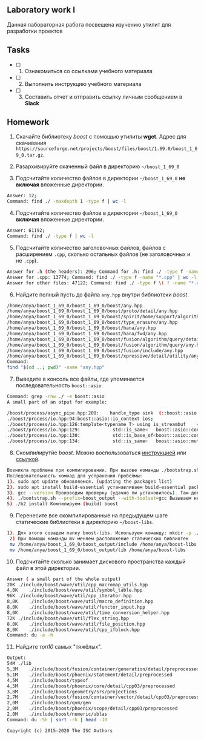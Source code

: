 ## Laboratory work I

Данная лабораторная работа посвещена изучению утилит для разработки проектов

## Tasks

- [ ] 1. Ознакомиться со ссылками учебного материала
- [ ] 2. Выполнить инструкцию учебного материала
- [ ] 3. Составить отчет и отправить ссылку личным сообщением в **Slack**

## Homework

1. Скачайте библиотеку *boost* с помощью утилиты **wget**. Адрес для скачивания `https://sourceforge.net/projects/boost/files/boost/1.69.0/boost_1_69_0.tar.gz`.

2. Разархивируйте скаченный файл в директорию `~/boost_1_69_0` 

3. Подсчитайте количество файлов в директории `~/boost_1_69_0` **не включая** вложенные директории.

```bash
Answer: 12;
Command: find ./ -maxdepth 1 -type f | wc -l
```
4. Подсчитайте количество файлов в директории `~/boost_1_69_0` **включая** вложенные директории.

```sh
Answer: 61192;
Command: find ./ -type f | wc -l
```
5. Подсчитайте количество заголовочных файлов, файлов с расширением `.cpp`, сколько остальных файлов (не заголовочных и не `.cpp`).
```sh
Answer for .h (the headers): 296; Command for .h: find ./ -type f -name "*.h" | wc -l
Answer for .cpp: 13774; Command: find ./ -type f -name "*.cpp" | wc -l
Answer for other files: 47122; Command: find ./ -type f \( ! -name "*.cpp" ! -name "*.h" \) | wc -l
```
6. Найдите полный пусть до файла `any.hpp` внутри библиотеки *boost*.

```sh
/home/anya/boost_1_69_0/boost_1_69_0/boost/any.hpp
/home/anya/boost_1_69_0/boost_1_69_0/boost/proto/detail/any.hpp
/home/anya/boost_1_69_0/boost_1_69_0/boost/spirit/home/support/algorithm/any.hpp
/home/anya/boost_1_69_0/boost_1_69_0/boost/type_erasure/any.hpp
/home/anya/boost_1_69_0/boost_1_69_0/boost/hana/any.hpp
/home/anya/boost_1_69_0/boost_1_69_0/boost/hana/fwd/any.hpp
/home/anya/boost_1_69_0/boost_1_69_0/boost/fusion/algorithm/query/detail/any.hpp
/home/anya/boost_1_69_0/boost_1_69_0/boost/fusion/algorithm/query/any.hpp
/home/anya/boost_1_69_0/boost_1_69_0/boost/fusion/include/any.hpp
/home/anya/boost_1_69_0/boost_1_69_0/boost/xpressive/detail/utility/any.hpp
Command:
find "$(cd ..; pwd)" -name "any.hpp"
```
7. Выведите в консоль все файлы, где упоминается последовательность `boost::asio`.

```sh
Command: grep -rnw ./ -e boost::asio
A small part of an otput for example:

/boost/process/async_pipe.hpp:200:    handle_type sink  (::boost::asio::io_context& ios) const &;
./boost/process/io.hpp:94:boost::asio::io_context ios;
./boost/process/io.hpp:126:template<typename T> using is_streambuf    = typename std::is_same<T, boost::asio::streambuf>::type;
./boost/process/io.hpp:129:            std::is_same<   boost::asio::const_buffer, T>::value |
./boost/process/io.hpp:130:            std::is_base_of<boost::asio::const_buffer, T>::value
./boost/process/io.hpp:134:            std::is_same<   boost::asio::mutable_buffer, T>::value |

```
8. Скомпилирутйе *boost*. Можно воспользоваться [инструкцией](https://www.boost.org/doc/libs/1_61_0/more/getting_started/unix-variants.html#or-build-custom-binaries) или [ссылкой](https://codeyarns.com/2017/01/24/how-to-build-boost-on-linux/).

```sh
Возникла проблема при компилировании. При вызове команды ./bootstrap.sh --prefix=boost_output не было права доступа. Исправление такой проблемы находится по ссылке : https://linuxize.com/post/how-to-install-gcc-compiler-on-ubuntu-18-04/
Последовательность комнад для устранения пробелмы:
1). sudo apt update обновляемся. (updating the packages list)
2). sudo apt install build-essential устанавливаем build-essential package. Эта команда устанавлиает много "пакетов", включая необходимый нам для работы gcc (Install the build-essential package, The command installs a bunch of new packages including gcc, g++ and make.)
3). gcc --version Производим проверку (удачно ли установилось). Там должна вернуться версия GCC (To validate that the GCC compiler is successfully installed, use the gcc --version command which prints the GCC version)
4). ./bootstrap.sh --prefix=boost_output --with-toolset=gcc Вызываем необходимую нам комнаду при помощи "инструмента" gcc.
5) ./b2 install Компилируем (build) boost
```
9. Перенесите все скомпилированные на предыдущем шаге статические библиотеки в директорию `~/boost-libs`.

```sh
1). Для этого созадем папку boost-libs. Используем команду: mkdir -p ./boost-libs
 2) При помощи команды mv меняем расположение статических библиотек 
 mv /home/anya/boost_1_69_0/boost_output/include /home/anya/boost-libs 
 mv /home/anya/boost_1_69_0/boost_output/lib /home/anya/boost-libs
```
10. Подсчитайте сколько занимает дискового пространства каждый файл в этой директории.

```sh
Answer ( a small part of the whole output) 
20K	./include/boost/wave/util/cpp_macromap_utils.hpp
4,0K	./include/boost/wave/util/symbol_table.hpp
96K	./include/boost/wave/util/cpp_iterator.hpp
8,0K	./include/boost/wave/util/macro_definition.hpp
8,0K	./include/boost/wave/util/functor_input.hpp
8,0K	./include/boost/wave/util/time_conversion_helper.hpp
72K	./include/boost/wave/util/flex_string.hpp
8,0K	./include/boost/wave/util/file_position.hpp
8,0K	./include/boost/wave/util/cpp_ifblock.hpp
Command: du -a -h
```
11. Найдите *топ10* самых "тяжёлых".

```sh
Output:
54M	./lib
5,3M	./include/boost/fusion/container/generation/detail/preprocessed
5,1M	./include/boost/phoenix/statement/detail/preprocessed
4,5M	./include/boost/typeof
4,5M	./include/boost/phoenix/core/detail/cpp03/preprocessed
3,8M	./include/boost/geometry/srs/projections
2,7M	./include/boost/fusion/container/vector/detail/cpp03/preprocessed
2,0M	./include/boost/qvm/gen
2,0M	./include/boost/phoenix/scope/detail/cpp03/preprocessed
2,0M	./include/boost/numeric/ublas
Command: du -Sh | sort -rh | head -10
```



```
Copyright (c) 2015-2020 The ISC Authors
```
